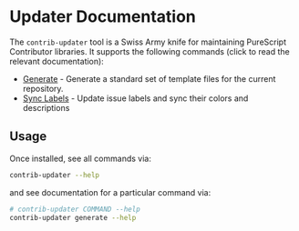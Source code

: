 # Updater Documentation

The `contrib-updater` tool is a Swiss Army knife for maintaining PureScript Contributor libraries. It supports the following commands (click to read the relevant documentation):

- [Generate](./01-Generate.md) - Generate a standard set of template files for the current repository.
- [Sync Labels](./02-Sync-Labels.md) - Update issue labels and sync their colors and descriptions

## Usage

Once installed, see all commands via:

```sh
contrib-updater --help
```

and see documentation for a particular command via:

```sh
# contrib-updater COMMAND --help
contrib-updater generate --help
```
